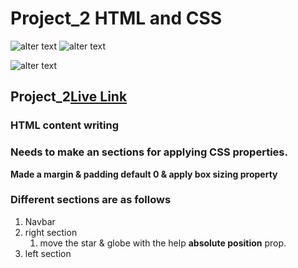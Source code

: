 # Project_2 HTML and CSS 
![alter text](https://img.shields.io/badge/iNeuron-LCO-brightgreen) ![alter text](https://img.shields.io/badge/Hitesh%20Choudhare-FullStack%20JS%20Bootcamp-lightgrey)

![alter text](https://img.shields.io/badge/HTML-CSS-orange)

## Project_2[Live Link](https://project-2-theanuragharne.netlify.app/)

### HTML content writing
### Needs to make an sections for applying CSS properties.
__Made a margin & padding default 0 & apply box sizing property__
### Different sections are as follows
1. Navbar
2. right section
    1. move the star & globe with the help **absolute position** prop.
3. left section
 
